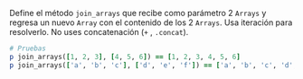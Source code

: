 Define el método `join_arrays` que recibe como parámetro 2 `Arrays` y regresa un nuevo `Array` con el contenido de los 2 `Arrays`. Usa iteración para resolverlo.
No uses concatenación (`+` ,  `.concat`).

```ruby
# Pruebas
p join_arrays([1, 2, 3], [4, 5, 6]) == [1, 2, 3, 4, 5, 6]
p join_arrays(['a', 'b', 'c'], ['d', 'e', 'f']) == ['a', 'b', 'c', 'd', 'e', 'f']
```
